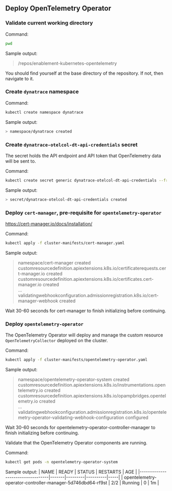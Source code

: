 ## Deploy OpenTelemetry Operator

### Validate current working directory
Command:
```sh
pwd
```
Sample output:
> /repos/enablement-kubernetes-opentelemetry

You should find yourself at the base directory of the repository. If not, then navigate to it.

### Create `dynatrace` namespace
Command:
```sh
kubectl create namespace dynatrace
```

Sample output:
```sh
> namespace/dynatrace created
```

### Create `dynatrace-otelcol-dt-api-credentials` secret

The secret holds the API endpoint and API token that OpenTelemetry data will be sent to.

Command:
```sh
kubectl create secret generic dynatrace-otelcol-dt-api-credentials --from-literal=DT_ENDPOINT=$DT_ENDPOINT --from-literal=DT_API_TOKEN=$DT_API_TOKEN -n dynatrace
```
Sample output:

```sh
> secret/dynatrace-otelcol-dt-api-credentials created
```

### Deploy `cert-manager`, pre-requisite for `opentelemetry-operator`
https://cert-manager.io/docs/installation/

Command:
```sh
kubectl apply -f cluster-manifests/cert-manager.yaml
```
Sample output:
> namespace/cert-manager created\
> customresourcedefinition.apiextensions.k8s.io/certificaterequests.cert-manager.io created\
> customresourcedefinition.apiextensions.k8s.io/certificates.cert-manager.io created\
> ...\
> validatingwebhookconfiguration.admissionregistration.k8s.io/cert-manager-webhook created

Wait 30-60 seconds for cert-manager to finish initializing before continuing.

### Deploy `opentelemetry-operator`

The OpenTelemetry Operator will deploy and manage the custom resource `OpenTelemetryCollector` deployed on the cluster.

Command:
```sh
kubectl apply -f cluster-manifests/opentelemetry-operator.yaml
```
Sample output:
> namespace/opentelemetry-operator-system created\
> customresourcedefinition.apiextensions.k8s.io/instrumentations.opentelemetry.io created\
> customresourcedefinition.apiextensions.k8s.io/opampbridges.opentelemetry.io created\
> ...\
> validatingwebhookconfiguration.admissionregistration.k8s.io/opentelemetry-operator-validating-webhook-configuration configured

Wait 30-60 seconds for opentelemetry-operator-controller-manager to finish initializing before continuing.

Validate that the OpenTelemetry Operator components are running.

Command:
```sh
kubectl get pods -n opentelemetry-operator-system
```
Sample output:
| NAME                             | READY | STATUS  | RESTARTS | AGE |
|----------------------------------|-------|---------|----------|-----|
| opentelemetry-operator-controller-manager-5d746dbd64-rf9st   | 2/2   | Running | 0        | 1m  |